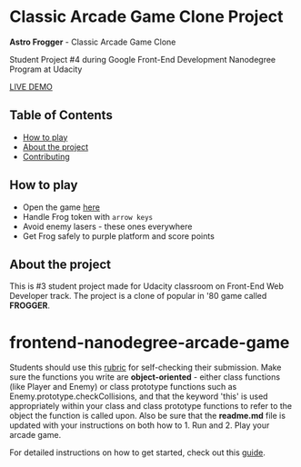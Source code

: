 # Classic Arcade Game Clone Project

**Astro Frogger** - Classic Arcade Game Clone

Student Project #4 during Google Front-End Development Nanodegree Program at Udacity

[LIVE DEMO](https://dominicom.github.io/arcade-game/)

## Table of Contents

* [How to play](#how-to-play)
* [About the project](#about-the-project)
* [Contributing](#contributing)

## How to play
* Open the game [here](https://dominicom.github.io/arcade-game/)
* Handle Frog token with `arrow keys`
* Avoid enemy lasers - these ones everywhere
* Get Frog safely to purple platform and score points

## About the project
This is #3 student project made for Udacity classroom on Front-End Web Developer track.
The project is a clone of popular in '80 game called **FROGGER**.







frontend-nanodegree-arcade-game
===============================

Students should use this [rubric](https://review.udacity.com/#!/projects/2696458597/rubric) for self-checking their submission. Make sure the functions you write are **object-oriented** - either class functions (like Player and Enemy) or class prototype functions such as Enemy.prototype.checkCollisions, and that the keyword 'this' is used appropriately within your class and class prototype functions to refer to the object the function is called upon. Also be sure that the **readme.md** file is updated with your instructions on both how to 1. Run and 2. Play your arcade game.

For detailed instructions on how to get started, check out this [guide](https://docs.google.com/document/d/1v01aScPjSWCCWQLIpFqvg3-vXLH2e8_SZQKC8jNO0Dc/pub?embedded=true).
